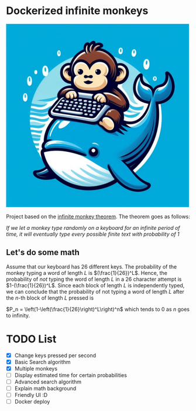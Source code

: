 
# Dockerized infinite monkeys

<img src="/img/second_attempt.jpeg" alt="drawing" width="500"/>

Project based on the [infinite monkey theorem](https://en.wikipedia.org/wiki/Infinite_monkey_theorem#:~:text=The%20infinite%20monkey%20theorem%20states,complete%20works%20of%20William%20Shakespeare.). The theorem goes as follows:

_If we let a monkey type randomly on a keyboard for an infinite period of time, it will eventually type every possible finite text with probability of 1_

## Let's do some math
Assume that our keyboard has 26 different keys. The probability of the monkey typing a word of length $L$ is $(\frac{1}{26})^L$.
Hence, the probability of *not* typing the word of length $L$ in a 26 character attempt is $1-(\frac{1}{26})^L$. Since each block of length $L$ is independently typed, we can conclude that the probability of not typing a word of length $L$ after the $n$-th block of length $L$ pressed is
 
 $P_n = \left(1-\left(\frac{1}{26}\right)^L\right)^n$   which tends to 0 as $n$ goes to infinity.

 # TODO List
 - [x] Change keys pressed per second
 - [x] Basic Search algorithm
 - [x] Multiple monkeys
 - [ ] Display estimated time for certain probabilities
 - [ ] Advanced search algorithm
 - [ ] Explain math background
 - [ ] Friendly UI :D
 - [ ] Docker deploy
